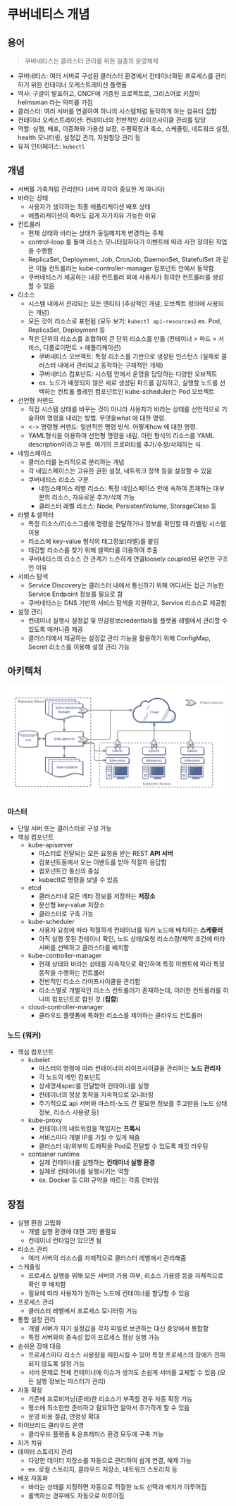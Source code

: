# 쿠버네티스 개념

## 용어
> 쿠버네티스는 클러스터 관리를 위한 일종의 운영체제
- 쿠버네티스: 여러 서버로 구성된 클러스터 환경에서 컨테이너화된 프로세스를 관리하기 위한 컨테이너 오케스트레이션 플랫폼
- 역사: 구글이 발표하고, CNCF에 기증된 프로젝트로, 그리스어로 키잡이helmsman 라는 의미를 가짐
- 클러스터: 여러 서버를 연결하여 하나의 시스템처럼 동작하게 하는 컴퓨터 집합
- 컨테이너 오케스트레이션: 컨테이너의 전반적인 라이프사이클 관리를 담당
- 역할: 실행, 배포, 이중화와 가용성 보장, 수평확장과 축소, 스케줄링, 네트워크 설정, health 모니터링, 설정값 관리, 자원할당 관리 등
- 유저 인터페이스: `kubectl`

## 개념
- 서버를 가축처럼 관리한다 (서버 각각이 중요한 게 아니다)
- 바라는 상태
    - 사용자가 생각하는 최종 애플리케이션 배포 상태
    - 애플리케이션이 죽어도 쉽게 자가치유 가능한 이유
- 컨트롤러
    - 현재 상태와 바라는 상태가 동일해지게 변경하는 주체
    - control-loop 를 돌며 리소스 모니터링하다가 이벤트에 따라 사전 정의된 작업을 수행함
    - ReplicaSet, Deployment, Job, CronJob, DaemonSet, StatefulSet 과 같은 이들 컨트롤러는 kube-controller-manager 컴포넌트 안에서 동작함
    - 쿠버네티스가 제공하는 내장 컨트롤러 외에 사용자가 정의한 컨트롤러를 생성할 수 있음
- 리소스
    - 시스템 내에서 관리되는 모든 엔티티 (추상적인 개념, 오브젝트 정의에 사용되는 개념)
    - 모든 것이 리소스로 표현됨 (모두 보기: `kubectl api-resources`) ex. Pod, ReplicaSet, Deployment 등
    - 작은 단위의 리소스를 조합하여 큰 단위 리소스를 만듦 (컨테이너 > 파드 > 서비스, 디플로이먼트 > 애플리케이션)
        - 쿠버네티스 오브젝트: 특정 리소스를 기반으로 생성된 인스턴스 (실제로 클러스터 내에서 관리되고 동작하는 구체적인 개체)
        - 쿠버네티스 컴포넌트: 시스템 안에서 운영을 담당하는 다양한 오브젝트
        - ex. 노드가 배정되지 않은 새로 생성된 파드를 감지하고, 실행할 노드를 선택하는 컨트롤 플레인 컴포넌트인 kube-scheduler는 Pod 오브젝트
- 선언형 커맨드
    - 직접 시스템 상태를 바꾸는 것이 아니라 사용자가 바라는 상태를 선언적으로 기술하여 명령을 내리는 방법. 무엇을what 에 대한 명령.
    - <-> 명령형 커맨드: 일반적인 명령 방식. 어떻게how 에 대한 명령.
    - YAML형식을 이용하여 선언형 명령을 내림. 이런 형식의 리소스를 YAML description이라고 부름. 여기의 프로퍼티를 추가/수정/삭제하는 식.
- 네임스페이스
    - 클러스터를 논리적으로 분리하는 개념
    - 각 네임스페이스는 고유한 권한 설정, 네트워크 정책 등을 설정할 수 있음
    - 쿠버네티스 리소스 구분
        - 네임스페이스 레벨 리소스: 특정 네임스페이스 안에 속하여 존재하는 대부분의 리소스, 자유로운 추가/삭제 가능
        - 클러스터 레벨 리소스: Node, PersistentVolume, StorageClass 등
- 라벨 & 셀렉터
    - 특정 리소스/리소스그룹에 명령을 전달하거나 정보를 확인할 때 라벨링 시스템 이용
    - 리소스에 key-value 형식의 태그정보(라벨)를 붙임
    - 태깅할 리소스를 찾기 위해 셀렉터를 이용하여 추출
    - 쿠버네티스의 리소스 간 관계가 느슨하게 연결loosely coupled된 유연한 구조인 이유
- 서비스 탐색
    - Service Discovery는 클러스터 내에서 통신하기 위해 어디서든 접근 가능한 Service Endpoint 정보를 필요로 함
    - 쿠버네티스는 DNS 기반의 서비스 탐색을 지원하고, Service 리소스로 제공함
- 설정 관리
    - 컨테이너 실행시 설정값 및 민감정보credentials를 플랫폼 레벨에서 관리할 수 있도록 매커니즘 제공
    - 클러스터에서 제공하는 설정값 관리 기능을 활용하기 위해 ConfigMap, Secret 리소스를 이용해 설정 관리 가능

## 아키텍처
![쿠버네티스아키텍처](../images/kube_archi.png)
### 마스터
- 단일 서버 또는 클러스터로 구성 가능
- 핵심 컴포넌트
    - kube-apiserver
        - 마스터로 전달되는 모든 요청을 받는 REST **API 서버**
        - 컴포넌트들에서 오는 이벤트를 받아 적절히 응답함
        - 컴포넌트간 통신의 중심
        - kubectl로 명령을 보낼 수 있음
    - etcd
        - 클러스터내 모든 메타 정보를 저장하는 **저장소**
        - 분산형 key-value 저장소
        - 클러스터로 구축 가능
    - kube-scheduler 
        - 사용자 요청에 따라 적절하게 컨테이너를 워커 노드에 배치하는 **스케줄러**
        - 아직 실행 못된 컨테이너 확인, 노드 상태/요청 리소스량/제약 조건에 따라 서버를 선택하고 클러스터를 배치함
    - kube-controller-manager 
        - 현재 상태와 바라는 상태를 지속적으로 확인하며 특정 이벤트에 따라 특정 동작을 수행하는 컨트롤러
        - 전반적인 리소스 라이프사이클을 관리함
        - 리소스별로 개별적인 리소스 컨트롤러가 존재하는데, 이러한 컨트롤러를 하나의 컴포넌트로 합친 것 (**집합**)
    - cloud-controller-manager 
        - 클라우드 플랫폼에 특화된 리소스를 제어하는 클라우드 컨트롤러

### 노드 (워커)
- 핵심 컴포넌트
    - kubelet
        - 마스터의 명령에 따라 컨테이너의 라이프사이클을 관리하는 **노드 관리자**
        - 각 노드의 메인 컴포넌트
        - 상세명세spec를 전달받아 컨테이너를 실행
        - 컨테이너의 정상 동작을 지속적으로 모니터링
        - 주기적으로 api 서버와 마스터-노드 간 필요한 정보를 주고받음 (노드 상태 정보, 리소스 사용량 등)
    - kube-proxy
        - 컨테이너의 네트워킹을 책임지는 **프록시**
        - 서비스마다 개별 IP를 가질 수 있게 해줌
        - 클러스터 내/외부의 트래픽을 Pod로 전달할 수 있도록 패킷 라우팅
    - container runtime
        - 실제 컨테이너를 실행하는 **컨테이너 실행 환경**
        - 실제로 컨테이너를 실행시키는 역할
        - ex. Docker 등 CRI 규약을 따르는 각종 런타임

## 장점
- 실행 환경 고립화
    - 개별 실행 환경에 대한 고민 불필요
    - 컨테이너 런타임만 있으면 됨
- 리소스 관리
    - 여러 서버의 리소스를 자체적으로 클러스터 레벨에서 관리해줌
- 스케줄링
    - 프로세스 실행을 위해 모든 서버의 가용 여부, 리소스 가용량 등을 자체적으로 확인 후 배치함
    - 필요에 따라 사용자가 원하는 노드에 컨테이너를 할당할 수 있음
- 프로세스 관리
    - 클러스터 레벨에서 프로세스 모니터링 가능
- 통합 설정 관리
    - 개별 서버가 자기 설정값을 각자 파일로 보관하는 대신 중앙에서 통합함
    - 특정 서버와의 종속성 없이 프로세스 정상 실행 가능
- 손쉬운 장애 대응
    - 프로세스마다 리소스 사용량을 제한시킬 수 있어 특정 프로세스의 장애가 전파되지 않도록 설정 가능
    - 서버 문제로 전체 컨테이너에 이슈가 생겨도 손쉽게 서버를 교체할 수 있음 (모든 실행 정보는 마스터가 관리)
- 자동 확장
    - 기존에 프로비저닝(준비)한 리소스가 부족할 경우 자동 확장 가능
    - 평소에 최소한만 준비하고 필요하면 알아서 추가하게 할 수 있음
    - 운영 비용 절감, 안정성 확대
- 하이브리드 클라우드 운영
    - 클라우드 플랫폼 & 온프레미스 환경 모두에 구축 가능
- 자가 치유
- 데이터 스토리지 관리
    - 다양한 데이터 저장소를 자동으로 관리하여 쉽게 연결, 해제 가능
    - ex. 로컬 스토리지, 클라우드 저장소, 네트워크 스토리지 등
- 배포 자동화
    - 바라는 상태를 지정하면 자동으로 적절한 노드 선택과 배치가 이루어짐
    - 롤백하는 경우에도 자동으로 이루어짐